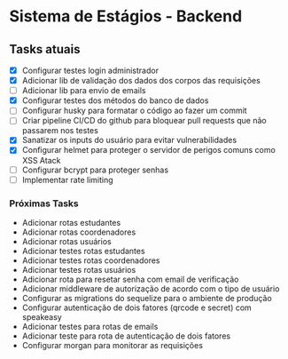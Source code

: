 # Sistema de Estágios - Backend

## Tasks atuais

* [x] Configurar testes login administrador
* [x] Adicionar lib de validação dos dados dos corpos das requisições
* [ ] Adicionar lib para envio de emails
* [x] Configurar testes dos métodos do banco de dados
* [ ] Configurar husky para formatar o código ao fazer um commit
* [ ] Criar pipeline CI/CD do github para bloquear pull requests que não passarem nos testes
* [x] Sanatizar os inputs do usuário para evitar vulnerabilidades
* [x] Configurar helmet para proteger o servidor de perigos comuns como XSS Atack
* [ ] Configurar bcrypt para proteger senhas
* [ ] Implementar rate limiting

### Próximas Tasks
- Adicionar rotas estudantes
- Adicionar rotas coordenadores
- Adicionar rotas usuários
- Adicionar testes rotas estudantes
- Adicionar testes rotas coordenadores
- Adicionar testes rotas usuários
- Adicionar rota para resetar senha com email de verificação
- Adicionar middleware de autorização de acordo com o tipo de usuário
- Configurar as migrations do sequelize para o ambiente de produção
- Configurar autenticação de dois fatores (qrcode e secret) com speakeasy
- Adicionar testes para rotas de emails
- Adicionar teste para rota de autenticação de dois fatores
- Configurar morgan para monitorar as requisições
